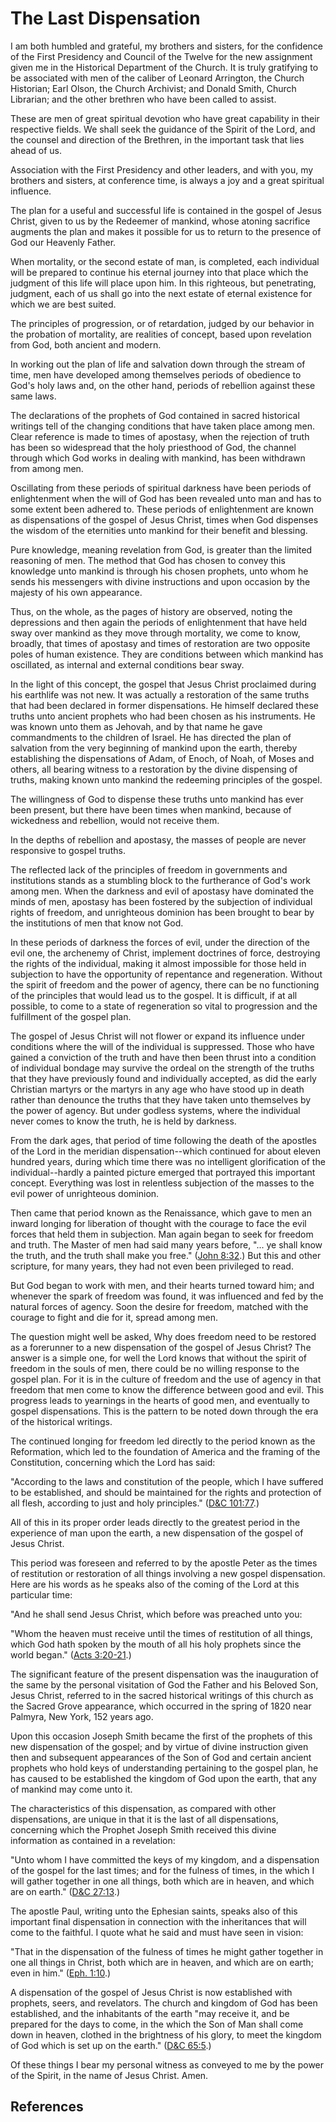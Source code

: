 # The Last Dispensation

I am both humbled and grateful, my brothers and sisters, for the confidence of
the First Presidency and Council of the Twelve for the new assignment given me
in the Historical Department of the Church. It is truly gratifying to be
associated with men of the caliber of Leonard Arrington, the Church Historian;
Earl Olson, the Church Archivist; and Donald Smith, Church Librarian; and the
other brethren who have been called to assist.

These are men of great spiritual devotion who have great capability in their
respective fields. We shall seek the guidance of the Spirit of the Lord, and
the counsel and direction of the Brethren, in the important task that lies
ahead of us.

Association with the First Presidency and other leaders, and with you, my
brothers and sisters, at conference time, is always a joy and a great
spiritual influence.

The plan for a useful and successful life is contained in the gospel of Jesus
Christ, given to us by the Redeemer of mankind, whose atoning sacrifice
augments the plan and makes it possible for us to return to the presence of
God our Heavenly Father.

When mortality, or the second estate of man, is completed, each individual
will be prepared to continue his eternal journey into that place which the
judgment of this life will place upon him. In this righteous, but penetrating,
judgment, each of us shall go into the next estate of eternal existence for
which we are best suited.

The principles of progression, or of retardation, judged by our behavior in
the probation of mortality, are realities of concept, based upon revelation
from God, both ancient and modern.

In working out the plan of life and salvation down through the stream of time,
men have developed among themselves periods of obedience to God's holy laws
and, on the other hand, periods of rebellion against these same laws.

The declarations of the prophets of God contained in sacred historical
writings tell of the changing conditions that have taken place among men.
Clear reference is made to times of apostasy, when the rejection of truth has
been so widespread that the holy priesthood of God, the channel through which
God works in dealing with mankind, has been withdrawn from among men.

Oscillating from these periods of spiritual darkness have been periods of
enlightenment when the will of God has been revealed unto man and has to some
extent been adhered to. These periods of enlightenment are known as
dispensations of the gospel of Jesus Christ, times when God dispenses the
wisdom of the eternities unto mankind for their benefit and blessing.

Pure knowledge, meaning revelation from God, is greater than the limited
reasoning of men. The method that God has chosen to convey this knowledge unto
mankind is through his chosen prophets, unto whom he sends his messengers with
divine instructions and upon occasion by the majesty of his own appearance.

Thus, on the whole, as the pages of history are observed, noting the
depressions and then again the periods of enlightenment that have held sway
over mankind as they move through mortality, we come to know, broadly, that
times of apostasy and times of restoration are two opposite poles of human
existence. They are conditions between which mankind has oscillated, as
internal and external conditions bear sway.

In the light of this concept, the gospel that Jesus Christ proclaimed during
his earthlife was not new. It was actually a restoration of the same truths
that had been declared in former dispensations. He himself declared these
truths unto ancient prophets who had been chosen as his instruments. He was
known unto them as Jehovah, and by that name he gave commandments to the
children of Israel. He has directed the plan of salvation from the very
beginning of mankind upon the earth, thereby establishing the dispensations of
Adam, of Enoch, of Noah, of Moses and others, all bearing witness to a
restoration by the divine dispensing of truths, making known unto mankind the
redeeming principles of the gospel.

The willingness of God to dispense these truths unto mankind has ever been
present, but there have been times when mankind, because of wickedness and
rebellion, would not receive them.

In the depths of rebellion and apostasy, the masses of people are never
responsive to gospel truths.

The reflected lack of the principles of freedom in governments and
institutions stands as a stumbling block to the furtherance of God's work
among men. When the darkness and evil of apostasy have dominated the minds of
men, apostasy has been fostered by the subjection of individual rights of
freedom, and unrighteous dominion has been brought to bear by the institutions
of men that know not God.

In these periods of darkness the forces of evil, under the direction of the
evil one, the archenemy of Christ, implement doctrines of force, destroying
the rights of the individual, making it almost impossible for those held in
subjection to have the opportunity of repentance and regeneration. Without the
spirit of freedom and the power of agency, there can be no functioning of the
principles that would lead us to the gospel. It is difficult, if at all
possible, to come to a state of regeneration so vital to progression and the
fulfillment of the gospel plan.

The gospel of Jesus Christ will not flower or expand its influence under
conditions where the will of the individual is suppressed. Those who have
gained a conviction of the truth and have then been thrust into a condition of
individual bondage may survive the ordeal on the strength of the truths that
they have previously found and individually accepted, as did the early
Christian martyrs or the martyrs in any age who have stood up in death rather
than denounce the truths that they have taken unto themselves by the power of
agency. But under godless systems, where the individual never comes to know
the truth, he is held by darkness.

From the dark ages, that period of time following the death of the apostles of
the Lord in the meridian dispensation--which continued for about eleven
hundred years, during which time there was no intelligent glorification of the
individual--hardly a painted picture emerged that portrayed this important
concept. Everything was lost in relentless subjection of the masses to the
evil power of unrighteous dominion.

Then came that period known as the Renaissance, which gave to men an inward
longing for liberation of thought with the courage to face the evil forces
that held them in subjection. Man again began to seek for freedom and truth.
The Master of men had said many years before, "... ye shall know the truth, and
the truth shall make you free." ([John
8:32](/scriptures/nt/john/8.32?lang=eng#31).) But this and other scripture,
for many years, they had not even been privileged to read.

But God began to work with men, and their hearts turned toward him; and
whenever the spark of freedom was found, it was influenced and fed by the
natural forces of agency. Soon the desire for freedom, matched with the
courage to fight and die for it, spread among men.

The question might well be asked, Why does freedom need to be restored as a
forerunner to a new dispensation of the gospel of Jesus Christ? The answer is
a simple one, for well the Lord knows that without the spirit of freedom in
the souls of men, there could be no willing response to the gospel plan. For
it is in the culture of freedom and the use of agency in that freedom that men
come to know the difference between good and evil. This progress leads to
yearnings in the hearts of good men, and eventually to gospel dispensations.
This is the pattern to be noted down through the era of the historical
writings.

The continued longing for freedom led directly to the period known as the
Reformation, which led to the foundation of America and the framing of the
Constitution, concerning which the Lord has said:

"According to the laws and constitution of the people, which I have suffered
to be established, and should be maintained for the rights and protection of
all flesh, according to just and holy principles." ([D&amp;C
101:77](/scriptures/dc-testament/dc/101.77?lang=eng#76).)

All of this in its proper order leads directly to the greatest period in the
experience of man upon the earth, a new dispensation of the gospel of Jesus
Christ.

This period was foreseen and referred to by the apostle Peter as the times of
restitution or restoration of all things involving a new gospel dispensation.
Here are his words as he speaks also of the coming of the Lord at this
particular time:

"And he shall send Jesus Christ, which before was preached unto you:

"Whom the heaven must receive until the times of restitution of all things,
which God hath spoken by the mouth of all his holy prophets since the world
began." ([Acts 3:20-21](/scriptures/nt/acts/3.20-21?lang=eng#19).)

The significant feature of the present dispensation was the inauguration of
the same by the personal visitation of God the Father and his Beloved Son,
Jesus Christ, referred to in the sacred historical writings of this church as
the Sacred Grove appearance, which occurred in the spring of 1820 near
Palmyra, New York, 152 years ago.

Upon this occasion Joseph Smith became the first of the prophets of this new
dispensation of the gospel; and by virtue of divine instruction given then and
subsequent appearances of the Son of God and certain ancient prophets who hold
keys of understanding pertaining to the gospel plan, he has caused to be
established the kingdom of God upon the earth, that any of mankind may come
unto it.

The characteristics of this dispensation, as compared with other
dispensations, are unique in that it is the last of all dispensations,
concerning which the Prophet Joseph Smith received this divine information as
contained in a revelation:

"Unto whom I have committed the keys of my kingdom, and a dispensation of the
gospel for the last times; and for the fulness of times, in the which I will
gather together in one all things, both which are in heaven, and which are on
earth." ([D&amp;C 27:13](/scriptures/dc-testament/dc/27.13?lang=eng#12).)

The apostle Paul, writing unto the Ephesian saints, speaks also of this
important final dispensation in connection with the inheritances that will
come to the faithful. I quote what he said and must have seen in vision:

"That in the dispensation of the fulness of times he might gather together in
one all things in Christ, both which are in heaven, and which are on earth;
even in him." ([Eph. 1:10](/scriptures/nt/eph/1.10?lang=eng#9).)

A dispensation of the gospel of Jesus Christ is now established with prophets,
seers, and revelators. The church and kingdom of God has been established, and
the inhabitants of the earth "may receive it, and be prepared for the days to
come, in the which the Son of Man shall come down in heaven, clothed in the
brightness of his glory, to meet the kingdom of God which is set up on the
earth." ([D&amp;C 65:5](/scriptures/dc-testament/dc/65.5?lang=eng#4).)

Of these things I bear my personal witness as conveyed to me by the power of
the Spirit, in the name of Jesus Christ. Amen.

## References

